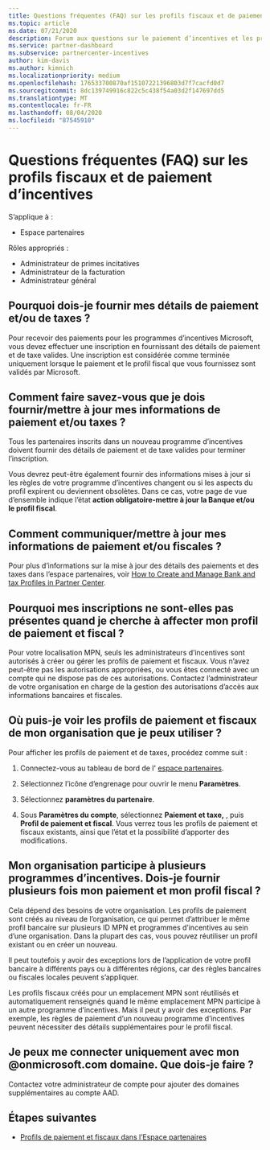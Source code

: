 ```yaml
---
title: Questions fréquentes (FAQ) sur les profils fiscaux et de paiement d’incentives
ms.topic: article
ms.date: 07/21/2020
description: Forum aux questions sur le paiement d’incentives et les profils fiscaux.
ms.service: partner-dashboard
ms.subservice: partnercenter-incentives
author: kim-davis
ms.author: kimnich
ms.localizationpriority: medium
ms.openlocfilehash: 176533700870af15107221396803d7f7cacfd0d7
ms.sourcegitcommit: 8dc139749916c822c5c438f54a03d2f147697dd5
ms.translationtype: MT
ms.contentlocale: fr-FR
ms.lasthandoff: 08/04/2020
ms.locfileid: "87545910"
---
```

# <a name="incentives-payout-and-tax-profile-faqs"></a>Questions fréquentes (FAQ) sur les profils fiscaux et de paiement d’incentives

S’applique à :

- Espace partenaires

Rôles appropriés :

- Administrateur de primes incitatives
- Administrateur de la facturation
- Administrateur général

## <a name="why-do-i-need-to-provide-my-payout-andor-tax-details"></a>Pourquoi dois-je fournir mes détails de paiement et/ou de taxes ?

Pour recevoir des paiements pour les programmes d’incentives Microsoft, vous devez effectuer une inscription en fournissant des détails de paiement et de taxe valides. Une inscription est considérée comme terminée uniquement lorsque le paiement et le profil fiscal que vous fournissez sont validés par Microsoft.

## <a name="how-do-i-know-that-i-need-to-provideupdate-my-payout-andor-tax-details"></a>Comment faire savez-vous que je dois fournir/mettre à jour mes informations de paiement et/ou taxes ?

Tous les partenaires inscrits dans un nouveau programme d’incentives doivent fournir des détails de paiement et de taxe valides pour terminer l’inscription.

Vous devrez peut-être également fournir des informations mises à jour si les règles de votre programme d’incentives changent ou si les aspects du profil expirent ou deviennent obsolètes. Dans ce cas, votre page de vue d’ensemble indique l’état **action obligatoire-mettre à jour la Banque et/ou le profil fiscal**.

## <a name="how-do-i-provide-update-my-payout-and-or-tax-details"></a>Comment communiquer/mettre à jour mes informations de paiement et/ou fiscales ?

Pour plus d’informations sur la mise à jour des détails des paiements et des taxes dans l’espace partenaires, voir [How to Create and Manage Bank and tax Profiles in Partner Center](https://support.microsoft.com/help/4524534/how-to-create-and-manage-bank-and-tax-profiles-in-partner-center).

## <a name="why-dont-i-see-my-enrollments-when-i-go-to-assign-my-payout-and-tax-profile"></a>Pourquoi mes inscriptions ne sont-elles pas présentes quand je cherche à affecter mon profil de paiement et fiscal ?

Pour votre localisation MPN, seuls les administrateurs d’incentives sont autorisés à créer ou gérer les profils de paiement et fiscaux. Vous n’avez peut-être pas les autorisations appropriées, ou vous êtes connecté avec un compte qui ne dispose pas de ces autorisations. Contactez l’administrateur de votre organisation en charge de la gestion des autorisations d’accès aux informations bancaires et fiscales.

## <a name="where-can-i-see-the-payout-and-tax-profiles-for-my-organization-that-i-can-use"></a>Où puis-je voir les profils de paiement et fiscaux de mon organisation que je peux utiliser ?

Pour afficher les profils de paiement et de taxes, procédez comme suit :

1. Connectez-vous au tableau de bord de l' [espace partenaires](https://partner.microsoft.com/dashboard).

2. Sélectionnez l’icône d’engrenage pour ouvrir le menu **Paramètres**.

3. Sélectionnez **paramètres du partenaire**.

4. Sous **Paramètres du compte**, sélectionnez **Paiement et taxe,** , puis **Profil de paiement et fiscal**. Vous verrez tous les profils de paiement et fiscaux existants, ainsi que l’état et la possibilité d’apporter des modifications.

## <a name="my-organization-is-participating-in-multiple-incentive-programs-do-i-need-to-provide-my-payment-and-tax-profile-multiple-times"></a>Mon organisation participe à plusieurs programmes d’incentives. Dois-je fournir plusieurs fois mon paiement et mon profil fiscal ?

Cela dépend des besoins de votre organisation. Les profils de paiement sont créés au niveau de l’organisation, ce qui permet d’attribuer le même profil bancaire sur plusieurs ID MPN et programmes d’incentives au sein d’une organisation. Dans la plupart des cas, vous pouvez réutiliser un profil existant ou en créer un nouveau.

Il peut toutefois y avoir des exceptions lors de l’application de votre profil bancaire à différents pays ou à différentes régions, car des règles bancaires ou fiscales locales peuvent s’appliquer.

Les profils fiscaux créés pour un emplacement MPN sont réutilisés et automatiquement renseignés quand le même emplacement MPN participe à un autre programme d’incentives. Mais il peut y avoir des exceptions. Par exemple, les règles de paiement d’un nouveau programme d’incentives peuvent nécessiter des détails supplémentaires pour le profil fiscal.  

## <a name="im-only-able-to-sign-in-with-my-onmicrosoftcom-domain-what-should-i-do"></a>Je peux me connecter uniquement avec mon @onmicrosoft.com domaine. Que dois-je faire ?

Contactez votre administrateur de compte pour ajouter des domaines supplémentaires au compte AAD.

## <a name="next-steps"></a>Étapes suivantes

- [Profils de paiement et fiscaux dans l’Espace partenaires](incentives-create-and-manage-your-payout-and-tax-profiles.md)